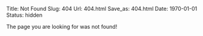 Title: Not Found
Slug: 404
Url: 404.html
Save_as: 404.html
Date: 1970-01-01
Status: hidden

The page you are looking for was not found!

